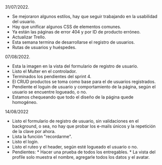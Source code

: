 31/07/2022.
- Se mejoraron algunos estilos, hay que seguir trabajando en la usabilidad del usuario. 
- Hay que unificar algunos CSS de elementos comunes.
- Ya están las páginas de error 404 y por ID de producto erróneo.
- Actualizar Trello.
- Esta semana termina de desarrollarse el registro de usuarios.
- Rutas de usuarios y huéspedes.

07/08/2022.
- Esta la imagen en la vista del formulario de registro de usuario.
- Listo el Multer en el controlador.
- Terminados los pendientes del sprint 4.
- El CRUD productos se toma como base para el de usuarios registrados.
- Pendiente el loguin de usuario y comportamiento de la página, según el usuario se encuentre logueado, o no.
- Estamos chequeando que todo el diseño de la página quede homogéneo.

14/08/2022
 - Listo el formulario de registro de usuario, sin validaciones en el background, o sea, no hay que probar los e-mails únicos y la repetición de la clave por ahora.
 - Lista la función "recordarme".
 - Listo el login.
 - Listo el ruteo y el header, según esté logueado el usuario o no.
 - Pendientes: 
        * Hacer una prueba de todos los entregables.
        * La vista del profile solo muestra el nombre, agregarle todos los datos y el avatar.